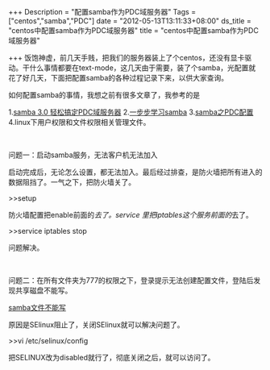 +++
Description = "配置samba作为PDC域服务器"
Tags = ["centos","samba","PDC"]
date = "2012-05-13T13:11:33+08:00"
ds_title = "centos中配置samba作为PDC域服务器"
title = "centos中配置samba作为PDC域服务器"

+++
饭饱神虚，前几天手贱，把我们的服务器装上了个centos，还没有显卡驱动。干什么事情都要在text-mode，这几天由于需要，装了个samba，光配置就花了好几天，下面把配置samba的各种过程记录下来，以供大家查询。

如何配置samba的事情，我想之前有很多文章了，我参考的是

1.<a href="http://www.5ilinux.com/2003/11/samba3-pdc.html">samba 3.0 轻松搞定PDC域服务器</a>
2.<a href="http://hbyxfy.iteye.com/blog/469963">一步步学习samba</a>
3.<a href="http://yuanbin.blog.51cto.com/363003/122514">samba之PDC配置</a>
4.linux下用户权限和文件权限相关管理文件。

&nbsp;

问题一：启动samba服务，无法客户机无法加入

启动完成后，无论怎么设置，都无法加入。最后经过排查，是防火墙把所有进入的数据阻挡了。一气之下，把防火墙关了。

&gt;&gt;setup

防火墙配置把enable前面的*去了。service 里把iptables这个服务前面的*去了。

&gt;&gt;service iptables stop

问题解决。

&nbsp;

问题二：在所有文件夹为777的权限之下，登录提示无法创建配置文件，登陆后发现共享磁盘不能写。

<a href="http://gdzy1987.blog.51cto.com/681139/148024">samba文件不能写</a>

原因是SElinux阻止了，关闭SElinux就可以解决问题了。

&gt;&gt;vi /etc/selinux/config

把SELINUX改为disabled就行了，彻底关闭之后，就可以访问了。
